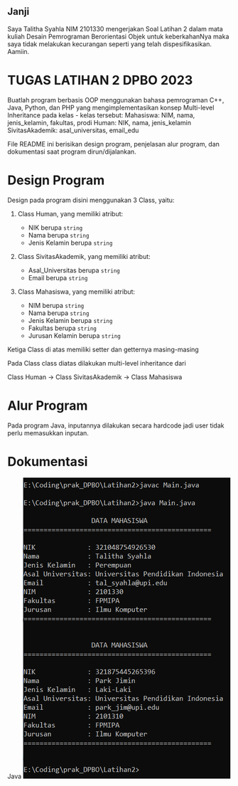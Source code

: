 ## Janji
Saya Talitha Syahla NIM 2101330 mengerjakan
Soal Latihan 2 dalam mata kuliah Desain Pemrograman Berorientasi Objek untuk keberkahanNya maka saya tidak melakukan 
kecurangan seperti yang telah dispesifikasikan. Aamiin.

# TUGAS LATIHAN 2 DPBO 2023
Buatlah program berbasis OOP menggunakan bahasa pemrograman C++, Java, Python, dan PHP yang mengimplementasikan konsep Multi-level Inheritance  pada kelas - kelas tersebut:
    Mahasiswa: NIM, nama, jenis_kelamin, fakultas, prodi
    Human: NIK, nama, jenis_kelamin
    SivitasAkademik: asal_universitas, email_edu

File README ini berisikan design program, penjelasan alur program, dan dokumentasi saat program dirun/dijalankan.

# Design Program
Design pada program disini menggunakan 3 Class, yaitu:

1) Class Human, yang memiliki atribut:
    - NIK berupa `string`
    - Nama berupa `string`
    - Jenis Kelamin berupa `string`

2) Class SivitasAkademik, yang memiliki atribut:
    - Asal_Universitas berupa `string`
    - Email berupa `string`

3) Class Mahasiswa, yang memiliki atribut:
    - NIM berupa `string`
    - Nama berupa `string`
    - Jenis Kelamin berupa `string`
    - Fakultas berupa `string`
    - Jurusan Kelamin berupa `string`

Ketiga Class di atas memiliki setter dan getternya masing-masing

Pada Class class diatas dilakukan multi-level inheritance dari 

Class Human -> Class SivitasAkademik -> Class Mahasiswa

# Alur Program
Pada program Java, inputannya dilakukan secara hardcode jadi user tidak perlu memasukkan inputan.

# Dokumentasi
Java
![Java program](java/dok_java.png)